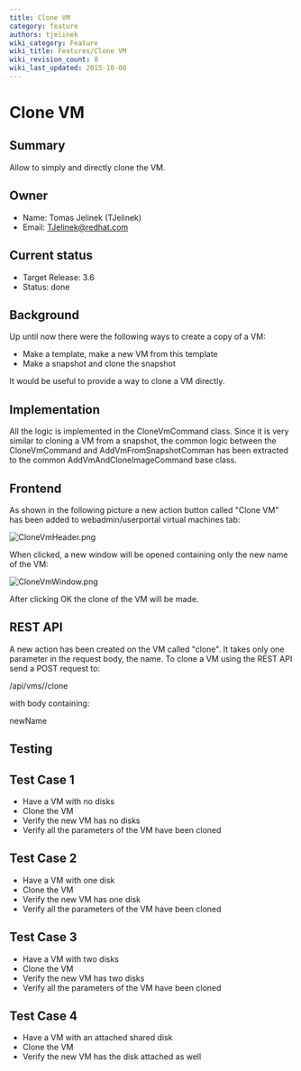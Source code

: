 ```yaml
---
title: Clone VM
category: feature
authors: tjelinek
wiki_category: Feature
wiki_title: Features/Clone VM
wiki_revision_count: 8
wiki_last_updated: 2015-10-08
---
```


# Clone VM

## Summary

Allow to simply and directly clone the VM.

## Owner

*   Name: Tomas Jelinek (TJelinek)
*   Email: <TJelinek@redhat.com>

## Current status

*   Target Release: 3.6
*   Status: done

## Background

Up until now there were the following ways to create a copy of a VM:

*   Make a template, make a new VM from this template
*   Make a snapshot and clone the snapshot

It would be useful to provide a way to clone a VM directly.

## Implementation

All the logic is implemented in the CloneVmCommand class. Since it is very similar to cloning a VM from a snapshot, the common logic between the CloneVmCommand and AddVmFromSnapshotComman has been extracted to the common AddVmAndCloneImageCommand base class.

## Frontend

As shown in the following picture a new action button called "Clone VM" has been added to webadmin/userportal virtual machines tab:

![](/images/wiki/CloneVmHeader.png "CloneVmHeader.png")

When clicked, a new window will be opened containing only the new name of the VM:

![](/images/wiki/CloneVmWindow.png "CloneVmWindow.png")

After clicking OK the clone of the VM will be made.

## REST API

A new action has been created on the VM called "clone". It takes only one parameter in the request body, the name. To clone a VM using the REST API send a POST request to:

<engineUrl>/api/vms/<vm id>/clone

with body containing:

<action> <vm> <name>newName</name> </vm> </action>

## Testing

## Test Case 1

*   Have a VM with no disks
*   Clone the VM
*   Verify the new VM has no disks
*   Verify all the parameters of the VM have been cloned

## Test Case 2

*   Have a VM with one disk
*   Clone the VM
*   Verify the new VM has one disk
*   Verify all the parameters of the VM have been cloned

## Test Case 3

*   Have a VM with two disks
*   Clone the VM
*   Verify the new VM has two disks
*   Verify all the parameters of the VM have been cloned

## Test Case 4

*   Have a VM with an attached shared disk
*   Clone the VM
*   Verify the new VM has the disk attached as well

